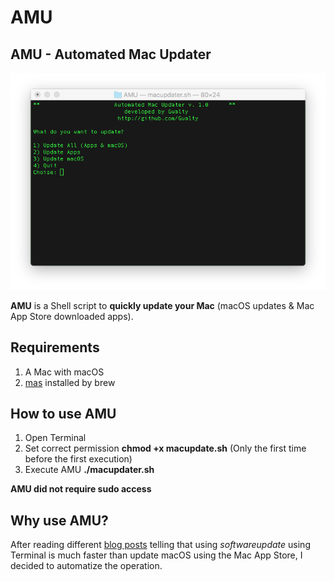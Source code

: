 # AMU
## AMU - Automated Mac Updater
<p align="center"><img src="AMU.png" alt="mas-cli" width="600" height="auto"></p>

**AMU** is a Shell script to **quickly update your Mac** (macOS updates & Mac App Store downloaded apps).

## Requirements
1) A Mac with macOS
2) [mas](https://github.com/mas-cli) installed by brew

## How to use AMU

1) Open Terminal
2) Set correct permission **chmod +x macupdate.sh** (Only the first time before the first execution)
3) Execute AMU **./macupdater.sh**

**AMU did not require sudo access**

## Why use AMU?

After reading different [blog posts](https://9to5mac.com/2017/07/20/how-to-update-mac-using-terminal/) telling that using *softwareupdate* using Terminal is much faster than update macOS using the Mac App Store, I decided to automatize the operation.

